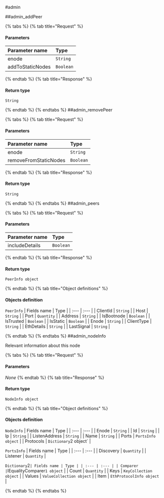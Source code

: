 #admin

##admin\_addPeer

 

{% tabs %}
{% tab title="Request" %}
#### **Parameters**

| Parameter name | Type |
| :--- | :--- |
| enode | `String` |
| addToStaticNodes | `Boolean` |
{% endtab %}
{% tab title="Response" %}

#### Return type
`String`

{% endtab %}
{% endtabs %}
##admin\_removePeer

 

{% tabs %}
{% tab title="Request" %}
#### **Parameters**

| Parameter name | Type |
| :--- | :--- |
| enode | `String` |
| removeFromStaticNodes | `Boolean` |
{% endtab %}
{% tab title="Response" %}

#### Return type
`String`

{% endtab %}
{% endtabs %}
##admin\_peers

 

{% tabs %}
{% tab title="Request" %}
#### **Parameters**

| Parameter name | Type |
| :--- | :--- |
| includeDetails | `Boolean` |
{% endtab %}
{% tab title="Response" %}

#### Return type
`PeerInfo object`

{% endtab %}
{% tab title="Object definitions" %}
#### Objects definition

`PeerInfo`
| Fields name | Type |
| :--- | :--- |
| ClientId | `String` |
| Host | `String` |
| Port | `Quantity` |
| Address | `String` |
| IsBootnode | `Boolean` |
| IsTrusted | `Boolean` |
| IsStatic | `Boolean` |
| Enode | `String` |
| ClientType | `String` |
| EthDetails | `String` |
| LastSignal | `String` |

{% endtab %}
{% endtabs %}
##admin\_nodeInfo

Relevant information about this node 

{% tabs %}
{% tab title="Request" %}
#### **Parameters**

_None_
{% endtab %}
{% tab title="Response" %}

#### Return type
`NodeInfo object`

{% endtab %}
{% tab title="Object definitions" %}
#### Objects definition

`NodeInfo`
| Fields name | Type |
| :--- | :--- |
| Enode | `String` |
| Id | `String` |
| Ip | `String` |
| ListenAddress | `String` |
| Name | `String` |
| Ports | `PortsInfo object` |
| Protocols | `Dictionary`2 object` |

`PortsInfo`
| Fields name | Type |
| :--- | :--- |
| Discovery | `Quantity` |
| Listener | `Quantity` |

`Dictionary`2`
| Fields name | Type |
| :--- | :--- |
| Comparer | `IEqualityComparer`1 object` |
| Count | `Quantity` |
| Keys | `KeyCollection object` |
| Values | `ValueCollection object` |
| Item | `EthProtocolInfo object` |

{% endtab %}
{% endtabs %}
